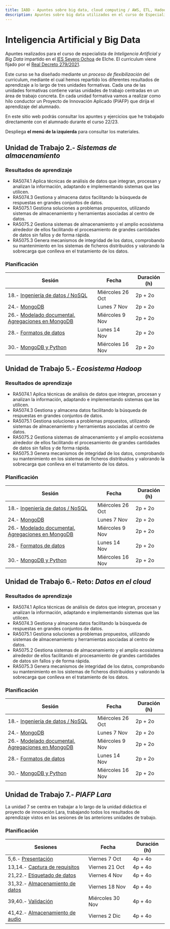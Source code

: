 ```yaml
---
title: IABD - Apuntes sobre big data, cloud computing / AWS, ETL, Hadoop y Spark.
description: Apuntes sobre big data utilizados en el curso de Especialista de Inteligencia Artificial y Big Data, centrados en el uso de la nube mediante AWS, la realización de ETL, Hadoop y la analítica de datos mediante Spark. 
---
```


# Inteligencia Artificial y Big Data

Apuntes realizados para el curso de especialista de *Inteligencia Artificial y Big Data* impartido en el [IES Severo Ochoa](https://portal.edu.gva.es/03013224) de Elche. El curriculum viene fijado por el [Real Decreto 279/2021](https://www.boe.es/eli/es/rd/2021/04/20/279/dof/spa/pdf).

Este curso se ha diseñado mediante un *proceso de flexibilización* del curriculum, mediante el cual hemos repartido los diferentes resultados de aprendizaje a lo largo de tres unidades formativas. Cada una de las unidades formativas contiene varias unidades de trabajo centradas en un área de trabajo concreta. En cada unidad formativa vamos a realizar como hilo conductor un Proyecto de Innovación Aplicado (PIAFP) que dirija el aprendizaje del alumnado.

En este sitio web podrás consultar los apuntes y ejercicios que he trabajado directamente con el alumnado durante el curso 22/23.

Despliega **el menú de la izquierda** para consultar los materiales.

## Unidad de Trabajo 2.- *Sistemas de almacenamiento*

### Resultados de aprendizaje

* RA5074.1 Aplica técnicas de análisis de datos que integran, procesan y analizan la información, adaptando e implementando sistemas que las utilicen.  
* RA5074.3 Gestiona y almacena datos facilitando la búsqueda de respuestas en grandes conjuntos de datos.  
* RA5075.1 Gestiona soluciones a problemas propuestos, utilizando sistemas de almacenamiento y herramientas asociadas al centro de datos.  
* RA5075.2 Gestiona sistemas de almacenamiento y el amplio ecosistema alrededor de ellos facilitando el procesamiento de grandes cantidades de datos sin fallos y de forma rápida.  
* RA5075.3 Genera mecanismos de integridad de los datos, comprobando su mantenimiento en los sistemas de ficheros distribuidos y valorando la sobrecarga que conlleva en el tratamiento de los datos.

### Planificación

| Sesión                                                                | Fecha             | Duración (h) |
| ---------                                                             | -----             | --------- |
| 18.- [Ingeniería de datos / NoSQL](sa/01nosql.md)                     | Miércoles 26 Oct  | 2p + 2o   |
| 24.- [MongoDB](sa/01nosql.md)                                         | Lunes 7 Nov       | 2p + 2o   |
| 26.- [Modelado documental. Agregaciones en MongoDB](sa/01nosql.md)    | Miércoles 9 Nov   | 2p + 2o   |
| 28.- [Formatos de datos](sa/01nosql.md)                               | Lunes 14 Nov      | 2p + 2o   |
| 30.- [MongoDB y Python](sa/01nosql.md)                                | Miércoles 16 Nov  | 2p + 2o   |


## Unidad de Trabajo 5.- *Ecosistema Hadoop*

### Resultados de aprendizaje

* RA5074.1 Aplica técnicas de análisis de datos que integran, procesan y analizan la información, adaptando e implementando sistemas que las utilicen.  
* RA5074.3 Gestiona y almacena datos facilitando la búsqueda de respuestas en grandes conjuntos de datos.  
* RA5075.1 Gestiona soluciones a problemas propuestos, utilizando sistemas de almacenamiento y herramientas asociadas al centro de datos.  
* RA5075.2 Gestiona sistemas de almacenamiento y el amplio ecosistema alrededor de ellos facilitando el procesamiento de grandes cantidades de datos sin fallos y de forma rápida.  
* RA5075.3 Genera mecanismos de integridad de los datos, comprobando su mantenimiento en los sistemas de ficheros distribuidos y valorando la sobrecarga que conlleva en el tratamiento de los datos.

### Planificación

| Sesión                                                                | Fecha             | Duración (h) |
| ---------                                                             | -----             | --------- |
| 18.- [Ingeniería de datos / NoSQL](sa/01nosql.md)                     | Miércoles 26 Oct  | 2p + 2o   |
| 24.- [MongoDB](sa/01nosql.md)                                         | Lunes 7 Nov       | 2p + 2o   |
| 26.- [Modelado documental. Agregaciones en MongoDB](sa/01nosql.md)    | Miércoles 9 Nov   | 2p + 2o   |
| 28.- [Formatos de datos](sa/01nosql.md)                               | Lunes 14 Nov      | 2p + 2o   |
| 30.- [MongoDB y Python](sa/01nosql.md)                                | Miércoles 16 Nov  | 2p + 2o   |



## Unidad de Trabajo 6.- Reto:     *Datos en el cloud*

### Resultados de aprendizaje

* RA5074.1 Aplica técnicas de análisis de datos que integran, procesan y analizan la información, adaptando e implementando sistemas que las utilicen.  
* RA5074.3 Gestiona y almacena datos facilitando la búsqueda de respuestas en grandes conjuntos de datos.  
* RA5075.1 Gestiona soluciones a problemas propuestos, utilizando sistemas de almacenamiento y herramientas asociadas al centro de datos.  
* RA5075.2 Gestiona sistemas de almacenamiento y el amplio ecosistema alrededor de ellos facilitando el procesamiento de grandes cantidades de datos sin fallos y de forma rápida.  
* RA5075.3 Genera mecanismos de integridad de los datos, comprobando su mantenimiento en los sistemas de ficheros distribuidos y valorando la sobrecarga que conlleva en el tratamiento de los datos.

### Planificación

| Sesión                                                                | Fecha             | Duración (h) |
| ---------                                                             | -----             | --------- |
| 18.- [Ingeniería de datos / NoSQL](sa/01nosql.md)                     | Miércoles 26 Oct  | 2p + 2o   |
| 24.- [MongoDB](sa/01nosql.md)                                         | Lunes 7 Nov       | 2p + 2o   |
| 26.- [Modelado documental. Agregaciones en MongoDB](sa/01nosql.md)    | Miércoles 9 Nov   | 2p + 2o   |
| 28.- [Formatos de datos](sa/01nosql.md)                               | Lunes 14 Nov      | 2p + 2o   |
| 30.- [MongoDB y Python](sa/01nosql.md)                                | Miércoles 16 Nov  | 2p + 2o   |

## Unidad de Trabajo 7.- *PIAFP Lara*

La unidad 7 se centra en trabajar a lo largo de la unidad didáctica el proyecto de innovación Lara, trabajando todos los resultados de aprendizaje vistos en las sesiones de las anteriores unidades de trabajo.

### Planificación

| Sesiones                                                  | Fecha             | Duración (h) |
| ---------                                               | -----             | --------- |
| 5,6.- [Presentación](sa/01nosql.md)                     | Viernes 7 Oct     | 4p + 4o   |
| 13,14.- [Captura de requisitos](sa/01nosql.md)          | Viernes 21 Oct    | 4p + 4o   |
| 21,22.- [Etiquetado de datos](sa/01nosql.md)            | Viernes 4 Nov     | 4p + 4o   |
| 31,32.- [Almacenamiento de datos](sa/01nosql.md)        | Viernes 18 Nov    | 4p + 4o   |
| 39,40.- [Validación](sa/01nosql.md)                     | Miércoles 30 Nov  | 4p + 4o   |
| 41,42.- [Almacenamiento de audio](sa/01nosql.md)        | Viernes 2 Dic     | 4p + 4o   |
